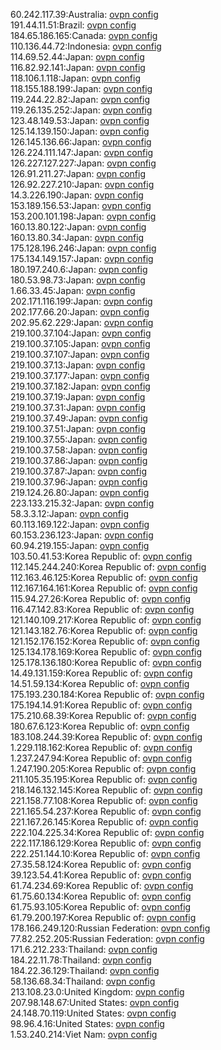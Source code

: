 60.242.117.39:Australia: [ovpn config](vpn/60_242_117_39.ovpn)  
191.44.11.51:Brazil: [ovpn config](vpn/191_44_11_51.ovpn)  
184.65.186.165:Canada: [ovpn config](vpn/184_65_186_165.ovpn)  
110.136.44.72:Indonesia: [ovpn config](vpn/110_136_44_72.ovpn)  
114.69.52.44:Japan: [ovpn config](vpn/114_69_52_44.ovpn)  
116.82.92.141:Japan: [ovpn config](vpn/116_82_92_141.ovpn)  
118.106.1.118:Japan: [ovpn config](vpn/118_106_1_118.ovpn)  
118.155.188.199:Japan: [ovpn config](vpn/118_155_188_199.ovpn)  
119.244.22.82:Japan: [ovpn config](vpn/119_244_22_82.ovpn)  
119.26.135.252:Japan: [ovpn config](vpn/119_26_135_252.ovpn)  
123.48.149.53:Japan: [ovpn config](vpn/123_48_149_53.ovpn)  
125.14.139.150:Japan: [ovpn config](vpn/125_14_139_150.ovpn)  
126.145.136.66:Japan: [ovpn config](vpn/126_145_136_66.ovpn)  
126.224.111.147:Japan: [ovpn config](vpn/126_224_111_147.ovpn)  
126.227.127.227:Japan: [ovpn config](vpn/126_227_127_227.ovpn)  
126.91.211.27:Japan: [ovpn config](vpn/126_91_211_27.ovpn)  
126.92.227.210:Japan: [ovpn config](vpn/126_92_227_210.ovpn)  
14.3.226.190:Japan: [ovpn config](vpn/14_3_226_190.ovpn)  
153.189.156.53:Japan: [ovpn config](vpn/153_189_156_53.ovpn)  
153.200.101.198:Japan: [ovpn config](vpn/153_200_101_198.ovpn)  
160.13.80.122:Japan: [ovpn config](vpn/160_13_80_122.ovpn)  
160.13.80.34:Japan: [ovpn config](vpn/160_13_80_34.ovpn)  
175.128.196.246:Japan: [ovpn config](vpn/175_128_196_246.ovpn)  
175.134.149.157:Japan: [ovpn config](vpn/175_134_149_157.ovpn)  
180.197.240.6:Japan: [ovpn config](vpn/180_197_240_6.ovpn)  
180.53.98.73:Japan: [ovpn config](vpn/180_53_98_73.ovpn)  
1.66.33.45:Japan: [ovpn config](vpn/1_66_33_45.ovpn)  
202.171.116.199:Japan: [ovpn config](vpn/202_171_116_199.ovpn)  
202.177.66.20:Japan: [ovpn config](vpn/202_177_66_20.ovpn)  
202.95.62.229:Japan: [ovpn config](vpn/202_95_62_229.ovpn)  
219.100.37.104:Japan: [ovpn config](vpn/219_100_37_104.ovpn)  
219.100.37.105:Japan: [ovpn config](vpn/219_100_37_105.ovpn)  
219.100.37.107:Japan: [ovpn config](vpn/219_100_37_107.ovpn)  
219.100.37.13:Japan: [ovpn config](vpn/219_100_37_13.ovpn)  
219.100.37.177:Japan: [ovpn config](vpn/219_100_37_177.ovpn)  
219.100.37.182:Japan: [ovpn config](vpn/219_100_37_182.ovpn)  
219.100.37.19:Japan: [ovpn config](vpn/219_100_37_19.ovpn)  
219.100.37.31:Japan: [ovpn config](vpn/219_100_37_31.ovpn)  
219.100.37.49:Japan: [ovpn config](vpn/219_100_37_49.ovpn)  
219.100.37.51:Japan: [ovpn config](vpn/219_100_37_51.ovpn)  
219.100.37.55:Japan: [ovpn config](vpn/219_100_37_55.ovpn)  
219.100.37.58:Japan: [ovpn config](vpn/219_100_37_58.ovpn)  
219.100.37.86:Japan: [ovpn config](vpn/219_100_37_86.ovpn)  
219.100.37.87:Japan: [ovpn config](vpn/219_100_37_87.ovpn)  
219.100.37.96:Japan: [ovpn config](vpn/219_100_37_96.ovpn)  
219.124.26.80:Japan: [ovpn config](vpn/219_124_26_80.ovpn)  
223.133.215.32:Japan: [ovpn config](vpn/223_133_215_32.ovpn)  
58.3.3.12:Japan: [ovpn config](vpn/58_3_3_12.ovpn)  
60.113.169.122:Japan: [ovpn config](vpn/60_113_169_122.ovpn)  
60.153.236.123:Japan: [ovpn config](vpn/60_153_236_123.ovpn)  
60.94.219.155:Japan: [ovpn config](vpn/60_94_219_155.ovpn)  
103.50.41.53:Korea Republic of: [ovpn config](vpn/103_50_41_53.ovpn)  
112.145.244.240:Korea Republic of: [ovpn config](vpn/112_145_244_240.ovpn)  
112.163.46.125:Korea Republic of: [ovpn config](vpn/112_163_46_125.ovpn)  
112.167.164.161:Korea Republic of: [ovpn config](vpn/112_167_164_161.ovpn)  
115.94.27.26:Korea Republic of: [ovpn config](vpn/115_94_27_26.ovpn)  
116.47.142.83:Korea Republic of: [ovpn config](vpn/116_47_142_83.ovpn)  
121.140.109.217:Korea Republic of: [ovpn config](vpn/121_140_109_217.ovpn)  
121.143.182.76:Korea Republic of: [ovpn config](vpn/121_143_182_76.ovpn)  
121.152.176.152:Korea Republic of: [ovpn config](vpn/121_152_176_152.ovpn)  
125.134.178.169:Korea Republic of: [ovpn config](vpn/125_134_178_169.ovpn)  
125.178.136.180:Korea Republic of: [ovpn config](vpn/125_178_136_180.ovpn)  
14.49.131.159:Korea Republic of: [ovpn config](vpn/14_49_131_159.ovpn)  
14.51.59.134:Korea Republic of: [ovpn config](vpn/14_51_59_134.ovpn)  
175.193.230.184:Korea Republic of: [ovpn config](vpn/175_193_230_184.ovpn)  
175.194.14.91:Korea Republic of: [ovpn config](vpn/175_194_14_91.ovpn)  
175.210.68.39:Korea Republic of: [ovpn config](vpn/175_210_68_39.ovpn)  
180.67.6.123:Korea Republic of: [ovpn config](vpn/180_67_6_123.ovpn)  
183.108.244.39:Korea Republic of: [ovpn config](vpn/183_108_244_39.ovpn)  
1.229.118.162:Korea Republic of: [ovpn config](vpn/1_229_118_162.ovpn)  
1.237.247.94:Korea Republic of: [ovpn config](vpn/1_237_247_94.ovpn)  
1.247.190.205:Korea Republic of: [ovpn config](vpn/1_247_190_205.ovpn)  
211.105.35.195:Korea Republic of: [ovpn config](vpn/211_105_35_195.ovpn)  
218.146.132.145:Korea Republic of: [ovpn config](vpn/218_146_132_145.ovpn)  
221.158.77.108:Korea Republic of: [ovpn config](vpn/221_158_77_108.ovpn)  
221.165.54.237:Korea Republic of: [ovpn config](vpn/221_165_54_237.ovpn)  
221.167.26.145:Korea Republic of: [ovpn config](vpn/221_167_26_145.ovpn)  
222.104.225.34:Korea Republic of: [ovpn config](vpn/222_104_225_34.ovpn)  
222.117.186.129:Korea Republic of: [ovpn config](vpn/222_117_186_129.ovpn)  
222.251.144.10:Korea Republic of: [ovpn config](vpn/222_251_144_10.ovpn)  
27.35.58.124:Korea Republic of: [ovpn config](vpn/27_35_58_124.ovpn)  
39.123.54.41:Korea Republic of: [ovpn config](vpn/39_123_54_41.ovpn)  
61.74.234.69:Korea Republic of: [ovpn config](vpn/61_74_234_69.ovpn)  
61.75.60.134:Korea Republic of: [ovpn config](vpn/61_75_60_134.ovpn)  
61.75.93.105:Korea Republic of: [ovpn config](vpn/61_75_93_105.ovpn)  
61.79.200.197:Korea Republic of: [ovpn config](vpn/61_79_200_197.ovpn)  
178.166.249.120:Russian Federation: [ovpn config](vpn/178_166_249_120.ovpn)  
77.82.252.205:Russian Federation: [ovpn config](vpn/77_82_252_205.ovpn)  
171.6.212.233:Thailand: [ovpn config](vpn/171_6_212_233.ovpn)  
184.22.11.78:Thailand: [ovpn config](vpn/184_22_11_78.ovpn)  
184.22.36.129:Thailand: [ovpn config](vpn/184_22_36_129.ovpn)  
58.136.68.34:Thailand: [ovpn config](vpn/58_136_68_34.ovpn)  
213.108.23.0:United Kingdom: [ovpn config](vpn/213_108_23_0.ovpn)  
207.98.148.67:United States: [ovpn config](vpn/207_98_148_67.ovpn)  
24.148.70.119:United States: [ovpn config](vpn/24_148_70_119.ovpn)  
98.96.4.16:United States: [ovpn config](vpn/98_96_4_16.ovpn)  
1.53.240.214:Viet Nam: [ovpn config](vpn/1_53_240_214.ovpn)  
